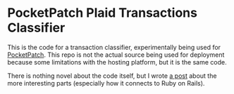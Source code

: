 # PocketPatch Plaid Transactions Classifier

This is the code for a transaction classifier, experimentally being used for
[PocketPatch](https://pocketpatch.io). This repo is not the actual source being
used for deployment because some limitations with the hosting platform, but it
is the same code.

There is nothing novel about the code itself, but I wrote
[a post](https://perezperret.com/practical-machine-learning-and-rails) about the
more interesting parts (especially how it connects to Ruby on Rails).
